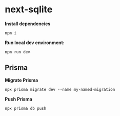 # next-sqlite

**Install dependencies**

```
npm i
```

**Run local dev environment:**

```
npm run dev
```

## Prisma

**Migrate Prisma**

```
npx prisma migrate dev --name my-named-migration
```

**Push Prisma**

```
npx prisma db push
```
